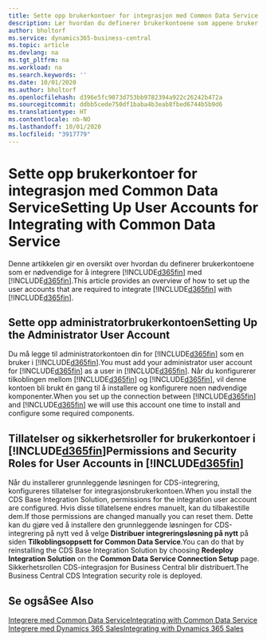 ```yaml
---
title: Sette opp brukerkontoer for integrasjon med Common Data Service | Microsoft Docs
description: Lær hvordan du definerer brukerkontoene som appene bruker til å utveksle data, og som brukes til å få tilgang til og synkronisere data i appene.
author: bholtorf
ms.service: dynamics365-business-central
ms.topic: article
ms.devlang: na
ms.tgt_pltfrm: na
ms.workload: na
ms.search.keywords: ''
ms.date: 10/01/2020
ms.author: bholtorf
ms.openlocfilehash: d396e5fc9073d753bb9782394a922c26242b472a
ms.sourcegitcommit: ddbb5cede750df1baba4b3eab8fbed6744b5b9d6
ms.translationtype: HT
ms.contentlocale: nb-NO
ms.lasthandoff: 10/01/2020
ms.locfileid: "3917779"
---
```

# <a name="setting-up-user-accounts-for-integrating-with-common-data-service"></a><span data-ttu-id="1504b-103">Sette opp brukerkontoer for integrasjon med Common Data Service</span><span class="sxs-lookup"><span data-stu-id="1504b-103">Setting Up User Accounts for Integrating with Common Data Service</span></span>
<span data-ttu-id="1504b-104">Denne artikkelen gir en oversikt over hvordan du definerer brukerkontoene som er nødvendige for å integrere [!INCLUDE[d365fin](includes/cds_long_md.md)] med [!INCLUDE[d365fin](includes/d365fin_md.md)].</span><span class="sxs-lookup"><span data-stu-id="1504b-104">This article provides an overview of how to set up the user accounts that are required to integrate [!INCLUDE[d365fin](includes/cds_long_md.md)] with [!INCLUDE[d365fin](includes/d365fin_md.md)].</span></span>  

## <a name="setting-up-the-administrator-user-account"></a><span data-ttu-id="1504b-105">Sette opp administratorbrukerkontoen</span><span class="sxs-lookup"><span data-stu-id="1504b-105">Setting Up the Administrator User Account</span></span>
<span data-ttu-id="1504b-106">Du må legge til administratorkontoen din for [!INCLUDE[d365fin](includes/d365fin_md.md)] som en bruker i [!INCLUDE[d365fin](includes/cds_long_md.md)].</span><span class="sxs-lookup"><span data-stu-id="1504b-106">You must add your administrator user account for [!INCLUDE[d365fin](includes/d365fin_md.md)] as a user in [!INCLUDE[d365fin](includes/cds_long_md.md)].</span></span> <span data-ttu-id="1504b-107">Når du konfigurerer tilkoblingen mellom [!INCLUDE[d365fin](includes/d365fin_md.md)] og [!INCLUDE[d365fin](includes/cds_long_md.md)], vil denne kontoen bli brukt én gang til å installere og konfigurere noen nødvendige komponenter.</span><span class="sxs-lookup"><span data-stu-id="1504b-107">When you set up the connection between [!INCLUDE[d365fin](includes/d365fin_md.md)] and [!INCLUDE[d365fin](includes/cds_long_md.md)] we will use this account one time to install and configure some required components.</span></span> 

## <a name="permissions-and-security-roles-for-user-accounts-in-d365fin"></a><span data-ttu-id="1504b-108">Tillatelser og sikkerhetsroller for brukerkontoer i [!INCLUDE[d365fin](includes/cds_long_md.md)]</span><span class="sxs-lookup"><span data-stu-id="1504b-108">Permissions and Security Roles for User Accounts in [!INCLUDE[d365fin](includes/cds_long_md.md)]</span></span>
<span data-ttu-id="1504b-109">Når du installerer grunnleggende løsningen for CDS-integrering, konfigureres tillatelser for integrasjonsbrukerkontoen.</span><span class="sxs-lookup"><span data-stu-id="1504b-109">When you install the CDS Base Integration Solution, permissions for the integration user account are configured.</span></span> <span data-ttu-id="1504b-110">Hvis disse tillatelsene endres manuelt, kan du tilbakestille dem.</span><span class="sxs-lookup"><span data-stu-id="1504b-110">If those permissions are changed manually you can reset them.</span></span> <span data-ttu-id="1504b-111">Dette kan du gjøre ved å installere den grunnleggende løsningen for CDS-integrering på nytt ved å velge **Distribuer integreringsløsning på nytt** på siden **Tilkoblingsoppsett for Common Data Service**.</span><span class="sxs-lookup"><span data-stu-id="1504b-111">You can do that by reinstalling the CDS Base Integration Solution by choosing **Redeploy Integration Solution** on the **Common Data Service Connection Setup** page.</span></span> <span data-ttu-id="1504b-112">Sikkerhetsrollen CDS-integrasjon for Business Central blir distribuert.</span><span class="sxs-lookup"><span data-stu-id="1504b-112">The Business Central CDS Integration security role is deployed.</span></span>

<!--
The following tables list the minimum permissions for the user accounts in [!INCLUDE[d365fin](includes/cds_long_md.md)].

### Minimum Permissions for the Administrator
The following table displays the minimum permissions on each tab for each security role that is required for the administrator user.

##### Customization
|Security Role|Access Level|Dynamics NAV 2018 and Earlier|Business Central <br> October 2018|Business Central <br> April 2019|
|----|----|-----|----|----|
|Model Driven App|Global|||Read|
|Plugin Assembly|Global|Read|Read|Read|
|Plugin Type|Global|Read|Read|Read|
|Relationship|Global|||Read|
|SDK Message|Global|Read|Read|Read|
|SDK Message Proessing Step|Global|Read|Read|Read|
|SDK Message Proessing Step Image|Global|Read|Read|Read|
|System From|Global|||Write|

##### Custom Entities
|Security Role|Access Level|Dynamics NAV 2018 and Earlier|Business Central <br> October 2018|Business Central <br> April 2020|
|----|----|-----|----|----|
|Business Central Account Statistics|Global|Read|Read|Read|
|Business Central Connection|Global|Create, Read, Write, Delete|Create, Read, Write, Delete|Create, Read, Write, Delete|
|Post Configuration|Global|||Write|

### Minimum Permissions for automatically created [!INCLUDE[d365fin](includes/d365fin_md.md)] Integration application user
The following table displays the minimum permissions on each tab for each security role that is required for the automatically created [!INCLUDE[d365fin](includes/d365fin_md.md)] Integration application user.

##### Core Records
|Security Role|Access Level|Dynamics NAV 2018 and Earlier|Business Central <br> October 2018|Business Central <br> April 2019|
|----|----|-----|----|----|
|Account|Global|Create, Read, Write, Append, Append To, Assign|Create, Read, Write, Append, Append To, Assign|Create, Read, Write, Append, Append To, Assign|
|Action Card|Global||Read|Read|
|Connection|Global|Read|Read|Read|
|Contact|Global|Create, Read, Write, Append, Append To|Create, Read, Write, Append, Append To|Create, Read, Write, Append, Append To|
|Note|Global|||Create, Read, Write, Delete Append, Assign|
|Opportunity|Global||Create, Read, Write, Append, Append To|Create, Read, Write, Append, Append To|
|Post|Global|||Create, Read, Append To|
|User Entity UI|User|Create, Read, Write|Create, Read, Write|Create, Read, Write|

##### Sales
|Security Role|Access Level|Dynamics NAV 2018 and Earlier|Business Central <br> October 2018|Business Central <br> April 2019|
|----|----|-----|----|----|
|Invoice|Global|Create, Read, Write, Append, Append To|Create, Read, Write, Append, Append To|Create, Read, Write, Append, Append To|
|Order|Global|Read, Write, Append To|Read, Write, Append To|Read, Write, Append, Append To, Assign|
|Product|Global|Create, Read, Write, Append, Append To|Create, Read, Write, Append, Append To|Create, Read, Write, Append, Append To|
|Property|Global|Read|Read|Read|
|Property Association|Global|Read|Read|Read|
|Property Option Set Item|Global|Read|Read|Read|
|Quote|Global|Read|Read|Read|

##### Service
|Security Role|Access Level|Dynamics NAV 2018 and Earlier|Business Central <br> October 2018|Business Central <br> April 2019|
|----|----|-----|----|----|
|Case|Global|Read|Read|Read|

##### Business Management
|Security Role|Access Level|Dynamics NAV 2018 and Earlier|Business Central <br> October 2018|Business Central <br> April 2019|
|----|----|-----|----|----|
|Currency|Global|Create, Read, Write|Create, Read, Write|Create, Read, Write|
|Organization|Global|Read, Write|Read, Write|Read, Write|
|Security Role|Global|||Read|
|User|Global|Create, Read, Write, Append, Append To|Create, Read, Write, Append, Append To|Create, Read, Write, Append, Append To|
|User Settings|Global|Create, Read, Write, Delete, Append To|Create, Read, Write, Delete, Append To|Create, Read, Write, Delete, Append To|
|Act on Behalf of Another User|Global|Yes|Yes|Yes|

##### Customization
|Security Role|Access Level|Dynamics NAV 2018 and Earlier|Business Central <br> October 2018|Business Central <br> April 2019|
|----|----|-----|----|----|
|Field|Global||Read|Read|
|Plug-in Assembly|Global|Read|Read|Read|
|Plug-in Type|Global|Read|Read|Read|
|SDK Message|Global|Read|Read|Read|
|SDK Message Processing Step|Global|Read|Read|Read|
|Web Resource|Global|Read|Read|Read|

##### Custom Entities
|Security Role|Access Level|Dynamics NAV 2018 and Earlier|Business Central <br> October 2018|Business Central <br> April 2019|
|----|----|-----|----|----|
|Dynamics 365 Business Central Account Statistics|Global|Create, Read, Write, Append To|Create, Read, Write, Append To|Create, Read, Write, Append To|
|Dynamics 365 Business Central Connection|Global|Read|Read|Read|

### Product Availability User
You can allow sales people to view inventory levels for the items they sell by granting them the permissions described in the following table.

##### Custom Entities
|Security Role|Access Level|Dynamics NAV 2018 and Earlier|Business Central <br> October 2018|Business Central <br> April 2019|
|----|----|-----|----|----|
|Dynamics 365 Business Central Account Statistics|Global|Create, Read, Write, Append To|Create, Read, Write, Append To|Create, Read, Write, Append To|
|Dynamics 365 Business Central Connection|Global|Read|Read|Read|

-->

## <a name="see-also"></a><span data-ttu-id="1504b-113">Se også</span><span class="sxs-lookup"><span data-stu-id="1504b-113">See Also</span></span>  
[<span data-ttu-id="1504b-114">Integrere med Common Data Service</span><span class="sxs-lookup"><span data-stu-id="1504b-114">Integrating with Common Data Service</span></span>](admin-common-data-service.md)  
[<span data-ttu-id="1504b-115">Integrere med Dynamics 365 Sales</span><span class="sxs-lookup"><span data-stu-id="1504b-115">Integrating with Dynamics 365 Sales</span></span>](admin-prepare-dynamics-365-for-sales-for-integration.md)  
